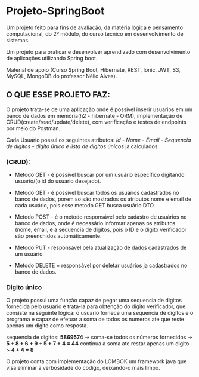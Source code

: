 # Projeto-SpringBoot

Um projeto feito para fins de avaliação, da matéria lógica e pensamento computacional, do 2º módulo, do curso técnico em desenvolvimento de sistemas.

Um projeto para praticar e desenvolver aprendizado com desenvolvimento de aplicações utilizando Spring boot.

Material de apoio (Curso Spring Boot, Hibernate, REST, Ionic, JWT, S3, MySQL, MongoDB do professor Nélio Alves).

## O QUE ESSE PROJETO FAZ:  
O projeto trata-se de uma aplicação onde é possivel inserir usuarios em um banco de dados em memória(h2 - hibernate - ORM), implementação de CRUD(create/read/update/delete), com verificação e testes de endpoints por meio do Postman.

Cada Usuário possui os seguintes atributos: _Id - Nome - Email - Sequencia de digitos - digito único e lista de digitos únicos_ ja calculados.

### (CRUD):
* Metodo GET - é possivel buscar por um usuário específico digitando usuario/(o id do usuario desejado).

* Metodo GET - é possivel buscar todos os usuários cadastrados no banco de dados, porem so são mostrados os atributos nome e email de cada usuário, pois esse metodo GET busca usuário DTO.

* Metodo POST - é o metodo responsável pelo cadastro de usuários no banco de dados, onde é necessário informar apenas os atributos (nome, email, e a sequencia de digitos, pois o ID e o digito verificador são preenchidos automáticamente. 

* Metodo PUT - responsável pela atualização de dados cadastrados de um usuário.

* Metodo DELETE = responsável por deletar usuários ja cadastrados no banco de dados.

### Digito único 
O projeto possui uma função capaz de pegar uma sequencia de digitos fornecida pelo usuario e trata-la para obtenção do digito verificador, que consiste na seguinte lógica: o usuario fornece uma sequencia de digitos e o programa e capaz de efetuar a soma de todos os numeros ate que reste apenas um digito como resposta. 

 sequencia de digitos: **5869574** -> soma-se todos os números fornecidos -> **5 + 8 + 6 + 9 + 5 + 7 + 4 = 44** continua a soma ate restar apenas um digito -> **4 + 4 = 8**

O projeto conta com implementação do LOMBOK um framework java que visa eliminar a verbosidade do codigo, deixando-o mais limpo.
